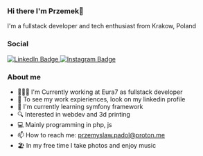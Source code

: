 ### Hi there I'm Przemek👋

I'm a fullstack developer and tech enthusiast from Krakow, Poland

### Social 

<div id="badges">
  <a href="https://www.linkedin.com/in/przemyslaw-padol">
    <img src="https://img.shields.io/badge/LinkedIn-2986CC?style=for-the-badge&logo=linkedin" alt="LinkedIn Badge"/>
  </a>
  <a href="https://www.instagram.com/hell_is_digital/">
    <img src="https://img.shields.io/badge/Instagram-E4405F?style=for-the-badge&logo=instagram&logoColor=FFF" alt="Instagram Badge"/>
  </a>
</div>

### About me

- 🧑🏻‍💻 I'm Currently working at Eura7 as fullstack developer
- 📄 To see my work expieriences, look on my linkedin profile
- 🌱 I'm currently learning symfony framework
- 🔍 Interested in webdev and 3d printing
- 💻 Mainly programming in php, js
- 📫 How to reach me: przemyslaw.padol@proton.me
- 🏖️ In my free time I take photos and enjoy music

<!--
**hellisdigital/hellisdigital** is a ✨ _special_ ✨ repository because its `README.md` (this file) appears on your GitHub profile.

Here are some ideas to get you started:

- 🔭 I’m currently working on ...
- 🌱 I’m currently learning ...
- 👯 I’m looking to collaborate on ...
- 🤔 I’m looking for help with ...
- 💬 Ask me about ...
- 📫 How to reach me: ...
- 😄 Pronouns: ...
- ⚡ Fun fact: ...
-->
